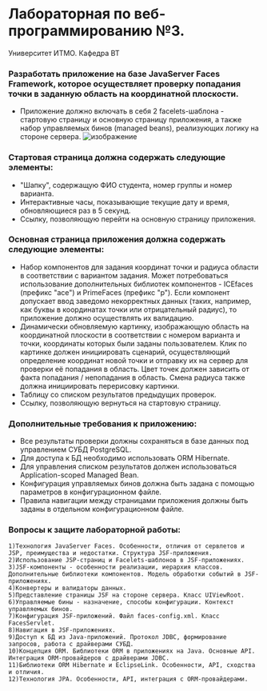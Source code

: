 # Лабораторная по веб-программированию №3.
Университет ИТМО. Кафедра ВТ
### Разработать приложение на базе JavaServer Faces Framework, которое осуществляет проверку попадания точки в заданную область на координатной плоскости.

* Приложение должно включать в себя 2 facelets-шаблона - стартовую страницу и основную страницу приложения, а также набор управляемых бинов (managed beans), реализующих логику на стороне сервера.
![изображение](https://user-images.githubusercontent.com/71525714/152397873-a0391ce1-4072-40f5-b513-e63fcfcd1b68.png)

### Стартовая страница должна содержать следующие элементы:

 * "Шапку", содержащую ФИО студента, номер группы и номер варианта.
 * Интерактивные часы, показывающие текущие дату и время, обновляющиеся раз в 5 секунд.
 * Ссылку, позволяющую перейти на основную страницу приложения.

### Основная страница приложения должна содержать следующие элементы:

* Набор компонентов для задания координат точки и радиуса области в соответствии с вариантом задания. Может потребоваться использование дополнительных библиотек компонентов - ICEfaces (префикс "ace") и PrimeFaces (префикс "p"). Если компонент допускает ввод заведомо некорректных данных (таких, например, как буквы в координатах точки или отрицательный радиус), то приложение должно осуществлять их валидацию.
* Динамически обновляемую картинку, изображающую область на координатной плоскости в соответствии с номером варианта и точки, координаты которых были заданы пользователем. Клик по картинке должен инициировать сценарий, осуществляющий определение координат новой точки и отправку их на сервер для проверки её попадания в область. Цвет точек должен зависить от факта попадания / непопадания в область. Смена радиуса также должна инициировать перерисовку картинки.
* Таблицу со списком результатов предыдущих проверок.
* Ссылку, позволяющую вернуться на стартовую страницу.

### Дополнительные требования к приложению:

* Все результаты проверки должны сохраняться в базе данных под управлением СУБД PostgreSQL.
* Для доступа к БД необходимо использовать ORM Hibernate.
* Для управления списком результатов должен использоваться Application-scoped Managed Bean.
* Конфигурация управляемых бинов должна быть задана с помощью параметров в конфигурационном файле.
* Правила навигации между страницами приложения должны быть заданы в отдельном конфигурационном файле.

### Вопросы к защите лабораторной работы:

    1)Технология JavaServer Faces. Особенности, отличия от сервлетов и JSP, преимущества и недостатки. Структура JSF-приложения.
    2)Использование JSP-страниц и Facelets-шаблонов в JSF-приложениях.
    3)JSF-компоненты - особенности реализации, иерархия классов. Дополнительные библиотеки компонентов. Модель обработки событий в JSF-приложениях.
    4)Конвертеры и валидаторы данных.
    5)Представление страницы JSF на стороне сервера. Класс UIViewRoot.
    6)Управляемые бины - назначение, способы конфигурации. Контекст управляемых бинов.
    7)Конфигурация JSF-приложений. Файл faces-config.xml. Класс FacesServlet.
    8)Навигация в JSF-приложениях.
    9)Доступ к БД из Java-приложений. Протокол JDBC, формирование запросов, работа с драйверами СУБД.
    10)Концепция ORM. Библиотеки ORM в приложениях на Java. Основные API. Интеграция ORM-провайдеров с драйверами JDBC.
    11)Библиотеки ORM Hibernate и EclipseLink. Особенности, API, сходства и отличия.
    12)Технология JPA. Особенности, API, интеграция с ORM-провайдерами.


